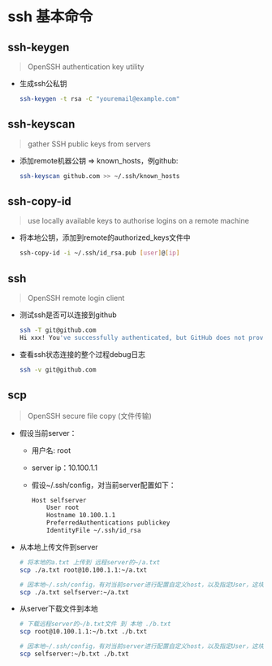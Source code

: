 # ssh 基本命令 <!-- {docsify-ignore} -->

## ssh-keygen 

> OpenSSH authentication key utility

- 生成ssh公私钥

  ```bash
  ssh-keygen -t rsa -C "youremail@example.com"
  ```

## ssh-keyscan
> gather SSH public keys from servers

- 添加remote机器公钥 => known_hosts，例github:

  ```bash
  ssh-keyscan github.com >> ~/.ssh/known_hosts
  ```

## ssh-copy-id
> use locally available keys to authorise logins on a remote machine

- 将本地公钥，添加到remote的authorized_keys文件中

  ```bash
  ssh-copy-id -i ~/.ssh/id_rsa.pub [user]@[ip]
  ```

## ssh
> OpenSSH remote login client

- 测试ssh是否可以连接到github

  ```bash
  ssh -T git@github.com
  Hi xxx! You've successfully authenticated, but GitHub does not provide shell access.
  ```
- 查看ssh状态连接的整个过程debug日志

  ```bash
  ssh -v git@github.com
  ```
## scp
> OpenSSH secure file copy (文件传输) 

- 假设当前server：

  - 用户名: root

  - server ip：10.100.1.1

  - 假设~/.ssh/config，对当前server配置如下：

    ```tex
    Host selfserver
        User root
        Hostname 10.100.1.1
        PreferredAuthentications publickey
        IdentityFile ~/.ssh/id_rsa
    ```

- 从本地上传文件到server

  ```bash
  # 将本地的a.txt 上传到 远程server的~/a.txt
  scp ./a.txt root@10.100.1.1:~/a.txt
  
  # 因本地~/.ssh/config，有对当前server进行配置自定义host，以及指定User，这块可以省略写为
  scp ./a.txt selfserver:~/a.txt
  ```

- 从server下载文件到本地

  ``` bash
  # 下载远程server的~/b.txt文件 到 本地 ./b.txt
  scp root@10.100.1.1:~/b.txt ./b.txt 
  
  # 因本地~/.ssh/config，有对当前server进行配置自定义host，以及指定User，这块可以省略写为
  scp selfserver:~/b.txt ./b.txt 
  ```
